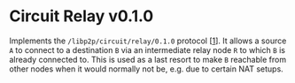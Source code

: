 # Circuit Relay v0.1.0

Implements the `/libp2p/circuit/relay/0.1.0` protocol [[1][1]]. It allows a source `A` to connect
to a destination `B` via an intermediate relay node `R` to which `B` is already connected to. This
is used as a last resort to make `B` reachable from other nodes when it would normally not be, e.g.
due to certain NAT setups.

[1]: https://github.com/libp2p/specs/blob/97b86236ce07ff35d9bff5c1ba60daa8879f8f03/relay/

